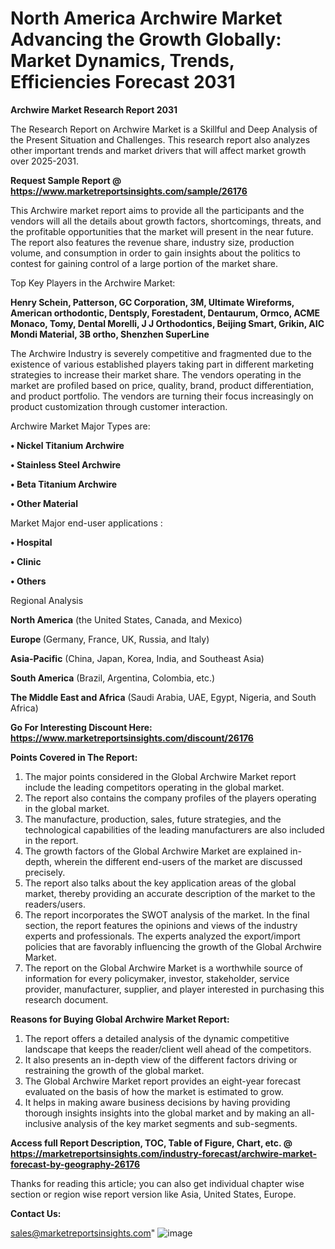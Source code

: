 # North America Archwire Market Advancing the Growth Globally: Market Dynamics, Trends, Efficiencies Forecast 2031

<strong>Archwire Market Research Report 2031</strong>

The Research Report on Archwire Market is a Skillful and Deep Analysis of the Present Situation and Challenges. This research report also analyzes other important trends and market drivers that will affect market growth over 2025-2031.

<strong>Request Sample Report @ <a href=https://www.marketreportsinsights.com/sample/26176>https://www.marketreportsinsights.com/sample/26176</a></strong>

This Archwire market report aims to provide all the participants and the vendors will all the details about growth factors, shortcomings, threats, and the profitable opportunities that the market will present in the near future. The report also features the revenue share, industry size, production volume, and consumption in order to gain insights about the politics to contest for gaining control of a large portion of the market share.

Top Key Players in the Archwire Market:

<strong>Henry Schein, Patterson, GC Corporation, 3M, Ultimate Wireforms, American orthodontic, Dentsply, Forestadent, Dentaurum, Ormco, ACME Monaco, Tomy, Dental Morelli, J J Orthodontics, Beijing Smart, Grikin, AIC Mondi Material, 3B ortho, Shenzhen SuperLine</strong>

The Archwire Industry is severely competitive and fragmented due to the existence of various established players taking part in different marketing strategies to increase their market share. The vendors operating in the market are profiled based on price, quality, brand, product differentiation, and product portfolio. The vendors are turning their focus increasingly on product customization through customer interaction.

Archwire Market Major Types are:

<strong>• Nickel Titanium Archwire

• Stainless Steel Archwire

• Beta Titanium Archwire

• Other Material</strong>

Market Major end-user applications :

<strong>• Hospital

• Clinic

• Others</strong>

Regional Analysis

</u><strong><b>North America</b></strong> (the United States, Canada, and Mexico)

<strong><b>Europe </b></strong>(Germany, France, UK, Russia, and Italy)

<strong><b>Asia-Pacific</b></strong> (China, Japan, Korea, India, and Southeast Asia)

<strong><b>South America</b></strong> (Brazil, Argentina, Colombia, etc.)

<strong><b>The Middle East and Africa</b></strong> (Saudi Arabia, UAE, Egypt, Nigeria, and South Africa)

<strong>Go For Interesting Discount Here: <a href=https://www.marketreportsinsights.com/discount/26176>https://www.marketreportsinsights.com/discount/26176</a></strong>

<strong>Points Covered in The Report:</strong>
<ol>
  <li>The major points considered in the Global Archwire Market report include the leading competitors operating in the global market.</li>
  <li>The report also contains the company profiles of the players operating in the global market.</li>
  <li>The manufacture, production, sales, future strategies, and the technological capabilities of the leading manufacturers are also included in the report.</li>
  <li>The growth factors of the Global Archwire Market are explained in-depth, wherein the different end-users of the market are discussed precisely.</li>
  <li>The report also talks about the key application areas of the global market, thereby providing an accurate description of the market to the readers/users.</li>
  <li>The report incorporates the SWOT analysis of the market. In the final section, the report features the opinions and views of the industry experts and professionals. The experts analyzed the export/import policies that are favorably influencing the growth of the Global Archwire Market.</li>
  <li>The report on the Global Archwire Market is a worthwhile source of information for every policymaker, investor, stakeholder, service provider, manufacturer, supplier, and player interested in purchasing this research document.</li>
</ol>
<strong>Reasons for Buying Global Archwire Market Report:</strong>

<ol>
  <li>The report offers a detailed analysis of the dynamic competitive landscape that keeps the reader/client well ahead of the competitors.</li>
  <li>It also presents an in-depth view of the different factors driving or restraining the growth of the global market.</li>
  <li>The Global Archwire Market report provides an eight-year forecast evaluated on the basis of how the market is estimated to grow.</li>
  <li>It helps in making aware business decisions by having providing thorough insights insights into the global market and by making an all-inclusive analysis of the key market segments and sub-segments.</li>
</ol>
<strong>Access full Report Description, TOC, Table of Figure, Chart, etc. @ <a href=https://marketreportsinsights.com/industry-forecast/archwire-market-forecast-by-geography-26176>https://marketreportsinsights.com/industry-forecast/archwire-market-forecast-by-geography-26176</a></strong>


Thanks for reading this article; you can also get individual chapter wise section or region wise report version like Asia, United States, Europe.

<strong>Contact Us:</strong>

sales@marketreportsinsights.com"
![image](https://github.com/user-attachments/assets/1c575647-e3f8-4872-956f-f1e5713b49a6)
